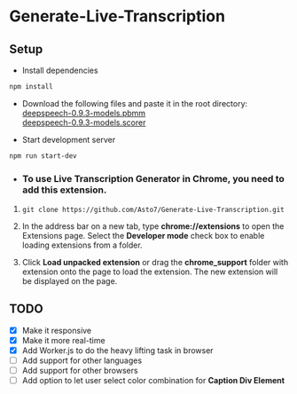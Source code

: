 # Generate-Live-Transcription

## Setup
- Install dependencies
```bash
npm install
```

- Download the following files and paste it in the root directory:  <br />
[deepspeech-0.9.3-models.pbmm](https://github.com/mozilla/DeepSpeech/releases/download/v0.9.3/deepspeech-0.9.3-models.pbmm)  <br />
[deepspeech-0.9.3-models.scorer](https://github.com/mozilla/DeepSpeech/releases/download/v0.9.3/deepspeech-0.9.3-models.scorer)  <br />

- Start development server
 ```bash
 npm run start-dev
 ```
- ### To use Live Transcription Generator in Chrome, you need to add this extension.

1. `git clone https://github.com/Asto7/Generate-Live-Transcription.git`

2. In the address bar on a new tab, type **chrome://extensions** to open the Extensions page. Select the **Developer mode** check box to enable loading extensions from a folder.

3. Click **Load unpacked extension** or drag the **chrome_support** folder with extension onto the page to load the extension. The new extension will be displayed on the page.


## TODO

- [x] Make it responsive
- [x] Make it more real-time
- [x] Add Worker.js to do the heavy lifting task in browser
- [ ] Add support for other languages
- [ ] Add support for other browsers
- [ ] Add option to let user select color combination for **Caption Div Element**
